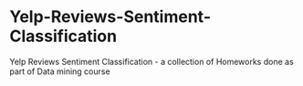 # Yelp-Reviews-Sentiment-Classification
Yelp Reviews Sentiment Classification - a collection of Homeworks done as part of Data mining course
